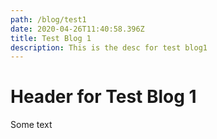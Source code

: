 ```yaml
---
path: /blog/test1
date: 2020-04-26T11:40:58.396Z
title: Test Blog 1
description: This is the desc for test blog1
---
```

# Header for Test Blog 1

Some text